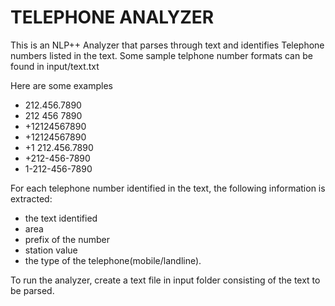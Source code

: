# TELEPHONE ANALYZER
This is an NLP++ Analyzer that parses through text and identifies Telephone numbers listed in the text. Some sample telphone number formats can be found in input/text.txt

Here are some examples
- 212.456.7890
- 212 456 7890
- +12124567890
- +12124567890
- +1 212.456.7890
- +212-456-7890
- 1-212-456-7890

For each telephone number identified in the text, the following information is extracted:

- the text identified
- area
- prefix of the number
- station value
- the type of the telephone(mobile/landline).

To run the analyzer, create a text file in input folder consisting of the text to be parsed.
